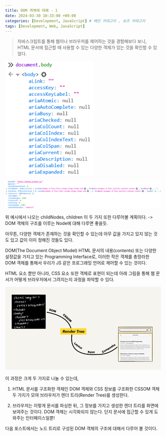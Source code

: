 ```yaml
---
title: DOM 객체에 대해 - 1
date: 2024-03-30 10:33:00 +09:00
categories: [Development, JavaScript] # 메인 카테고리 , 보조 카테고리
tags: [Development, Web, JavaScript]
---
```


> 자바스크립트를 통해 웹이나 브라우저를 제어하는 것을 경험해보다 보니,  
> HTML 문서에 접근할 때 사용할 수 있는 다양한 객체가 있는 것을 확인할 수 있었다.

![HTML 문서 내의 다양한 객체](../assets/img/posts/2024-03-31-DOM-객체에-대해-1.png)

![HTML 문서 내의 다양한 객체](../assets/img/posts/2024-03-31-DOM-객체에-대해-2.png)

위 예시에서 나오는 childNodes, children 이 두 가지 또한 다루어볼 계획이다. -> DOM 객체의 구조를 이루는 Node에 대해 다루면 좋을듯.

아무튼, 다양한 객체가 존재하는 것을 확인할 수 있는데 아무 값을 가지고 있지 않는 것도 있고 값이 이미 정해진 것들도 있다.

DOM(The Document Object Model) HTML 문서의 내용(contents) 또는 다양한 설정값을 가지고 있는 Programming Interface로, 이러한 작은 객체를 총망라한 DOM 객체를 통해서 우리가 JS 같은 프로그래밍 언어로 제어할 수 있는 것이다.

HTML 요소 뿐만 아니라, CSS 요소 또한 객체로 표현이 되는데 아래 그림을 통해 웹 문서가 어떻게 브라우저에서 그려지는지 과정을 파악할 수 있다.

![HTML 문서가 브라우저에서 표현되는 과정](../assets/img/posts/2024-03-31-DOM-객체에-대해-3.png)

이 과정은 크게 두 가지로 나눌 수 있는데,

1. HTML 문서를 구조화한 객체인 DOM 객체와 CSS 정보를 구조화한 CSSOM 객체 두 가지가 모여 브라우저가 렌더 트리(Render Tree)를 생성한다.

2. 브라우저는 이렇게 문서를 파싱한 뒤, 그 정보를 가지고 생성한 렌더 트리를 화면에 보여주는 것이다. DOM 객체는 시각화되지 않는다. 단지 문서에 접근할 수 있게 도와주는 인터페이스일뿐!

다음 포스트에서는 노드 트리로 구성된 DOM 객체의 구조에 대해서 다루어 볼 것이다.

